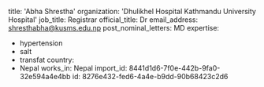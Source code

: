 title: 'Abha Shrestha'
organization: 'Dhulikhel Hospital Kathmandu University Hospital'
job_title: Registrar
official_title: Dr
email_address: shresthabha@kusms.edu.np
post_nominal_letters: MD
expertise:
  - hypertension
  - salt
  - transfat
country:
  - Nepal
works_in: Nepal
import_id: 8441d1d6-7f0e-442b-9fa0-32e594a4e4bb
id: 8276e432-fed6-4a4e-b9dd-90b68423c2d6
